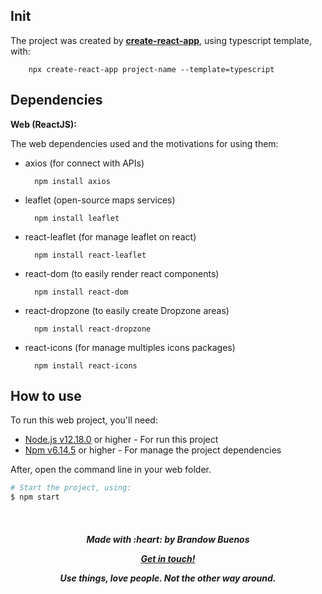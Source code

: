 ## Init

The project was created by [**create-react-app**](https://github.com/facebook/create-react-app), using typescript template, with:

        npx create-react-app project-name --template=typescript

## Dependencies

**Web (ReactJS):**

The web dependencies used and the motivations for using them:

- axios (for connect with APIs)
            
        npm install axios

- leaflet (open-source maps services)
            
        npm install leaflet

- react-leaflet (for manage leaflet on react)
            
        npm install react-leaflet

- react-dom (to easily render react components)
            
        npm install react-dom

- react-dropzone (to easily create Dropzone areas)
            
        npm install react-dropzone

- react-icons (for manage multiples icons packages)
            
        npm install react-icons


## How to use
To run this web project, you'll need:

- [Node.js v12.18.0][nodejs] or higher - For run this project
- [Npm v6.14.5](https://www.npmjs.com/) or higher - For manage the project dependencies

[nodejs]: https://nodejs.org/

After, open the command line in your web folder.

```bash
# Start the project, using:
$ npm start
```

<br />
<h5 align="center">
Made with :heart: by Brandow Buenos

[Get in touch!](https://www.linkedin.com/in/brandowbuenos/)

Use things, love people. Not the other way around.</h5>